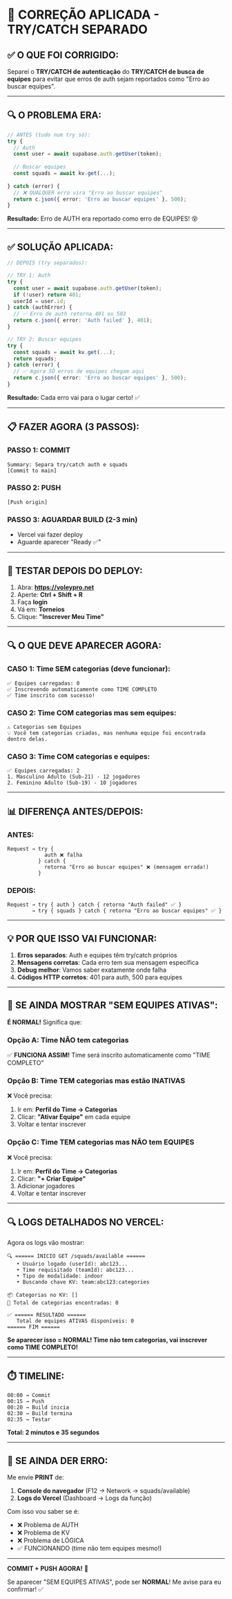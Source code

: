 # 🎯 CORREÇÃO APLICADA - TRY/CATCH SEPARADO

## ✅ O QUE FOI CORRIGIDO:

Separei o **TRY/CATCH de autenticação** do **TRY/CATCH de busca de equipes** para evitar que erros de auth sejam reportados como "Erro ao buscar equipes".

---

## 🔍 O PROBLEMA ERA:

```typescript
// ANTES (tudo num try só):
try {
  // Auth
  const user = await supabase.auth.getUser(token);
  
  // Buscar equipes
  const squads = await kv.get(...);
  
} catch (error) {
  // ❌ QUALQUER erro vira "Erro ao buscar equipes"
  return c.json({ error: 'Erro ao buscar equipes' }, 500);
}
```

**Resultado:** Erro de AUTH era reportado como erro de EQUIPES! 😵

---

## ✅ SOLUÇÃO APLICADA:

```typescript
// DEPOIS (try separados):

// TRY 1: Auth
try {
  const user = await supabase.auth.getUser(token);
  if (!user) return 401;
  userId = user.id;
} catch (authError) {
  // ✅ Erro de auth retorna 401 ou 503
  return c.json({ error: 'Auth failed' }, 401);
}

// TRY 2: Buscar equipes
try {
  const squads = await kv.get(...);
  return squads;
} catch (error) {
  // ✅ Agora SÓ erros de equipes chegam aqui
  return c.json({ error: 'Erro ao buscar equipes' }, 500);
}
```

**Resultado:** Cada erro vai para o lugar certo! ✅

---

## 📋 FAZER AGORA (3 PASSOS):

### **PASSO 1: COMMIT**
```
Summary: Separa try/catch auth e squads
[Commit to main]
```

### **PASSO 2: PUSH**
```
[Push origin]
```

### **PASSO 3: AGUARDAR BUILD (2-3 min)**
- Vercel vai fazer deploy
- Aguarde aparecer "Ready ✅"

---

## 🧪 TESTAR DEPOIS DO DEPLOY:

1. Abra: **https://voleypro.net**
2. Aperte: **Ctrl + Shift + R**
3. Faça **login**
4. Vá em: **Torneios**
5. Clique: **"Inscrever Meu Time"**

---

## 🔍 O QUE DEVE APARECER AGORA:

### **CASO 1: Time SEM categorias (deve funcionar):**
```
✅ Equipes carregadas: 0
✅ Inscrevendo automaticamente como TIME COMPLETO
✅ Time inscrito com sucesso!
```

### **CASO 2: Time COM categorias mas sem equipes:**
```
⚠️ Categorias sem Equipes
💡 Você tem categorias criadas, mas nenhuma equipe foi encontrada dentro delas.
```

### **CASO 3: Time COM categorias e equipes:**
```
✅ Equipes carregadas: 2
1. Masculino Adulto (Sub-21) - 12 jogadores
2. Feminino Adulto (Sub-19) - 10 jogadores
```

---

## 📊 DIFERENÇA ANTES/DEPOIS:

### **ANTES:**
```
Request → try {
            auth ❌ falha
          } catch {
            retorna "Erro ao buscar equipes" ❌ (mensagem errada!)
          }
```

### **DEPOIS:**
```
Request → try { auth } catch { retorna "Auth failed" ✅ }
        → try { squads } catch { retorna "Erro ao buscar equipes" ✅ }
```

---

## 💡 POR QUE ISSO VAI FUNCIONAR:

1. **Erros separados**: Auth e equipes têm try/catch próprios
2. **Mensagens corretas**: Cada erro tem sua mensagem específica
3. **Debug melhor**: Vamos saber exatamente onde falha
4. **Códigos HTTP corretos**: 401 para auth, 500 para equipes

---

## 🎯 SE AINDA MOSTRAR "SEM EQUIPES ATIVAS":

**É NORMAL!** Significa que:

### **Opção A: Time NÃO tem categorias**
✅ **FUNCIONA ASSIM!** Time será inscrito automaticamente como "TIME COMPLETO"

### **Opção B: Time TEM categorias mas estão INATIVAS**
❌ Você precisa:
1. Ir em: **Perfil do Time → Categorias**
2. Clicar: **"Ativar Equipe"** em cada equipe
3. Voltar e tentar inscrever

### **Opção C: Time TEM categorias mas NÃO tem EQUIPES**
❌ Você precisa:
1. Ir em: **Perfil do Time → Categorias**
2. Clicar: **"+ Criar Equipe"**
3. Adicionar jogadores
4. Voltar e tentar inscrever

---

## 🔍 LOGS DETALHADOS NO VERCEL:

Agora os logs vão mostrar:

```
🔍 ====== INICIO GET /squads/available ======
   • Usuário logado (userId): abc123...
   • Time requisitado (teamId): abc123...
   • Tipo de modalidade: indoor
   • Buscando chave KV: team:abc123:categories

📦 Categorias no KV: []
🔢 Total de categorias encontradas: 0

✅ ====== RESULTADO ======
   Total de equipes ATIVAS disponíveis: 0
====== FIM ======
```

**Se aparecer isso = NORMAL! Time não tem categorias, vai inscrever como TIME COMPLETO!**

---

## ⏱️ TIMELINE:

```
00:00 → Commit
00:15 → Push
00:20 → Build inicia
02:30 → Build termina
02:35 → Testar
```

**Total: 2 minutos e 35 segundos**

---

## 🚨 SE AINDA DER ERRO:

Me envie **PRINT** de:
1. **Console do navegador** (F12 → Network → squads/available)
2. **Logs do Vercel** (Dashboard → Logs da função)

Com isso vou saber se é:
- ❌ Problema de AUTH
- ❌ Problema de KV
- ❌ Problema de LÓGICA
- ✅ FUNCIONANDO (time não tem equipes mesmo!)

---

**COMMIT + PUSH AGORA!** 🚀

Se aparecer "SEM EQUIPES ATIVAS", pode ser **NORMAL**! Me avise para eu confirmar! ✅
